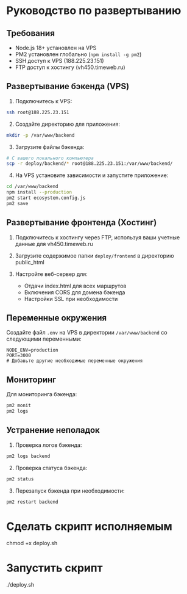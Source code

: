 # Руководство по развертыванию

## Требования
- Node.js 18+ установлен на VPS
- PM2 установлен глобально (`npm install -g pm2`)
- SSH доступ к VPS (188.225.23.151)
- FTP доступ к хостингу (vh450.timeweb.ru)

## Развертывание бэкенда (VPS)

1. Подключитесь к VPS:
```bash
ssh root@188.225.23.151
```

2. Создайте директорию для приложения:
```bash
mkdir -p /var/www/backend
```

3. Загрузите файлы бэкенда:
```bash
# С вашего локального компьютера
scp -r deploy/backend/* root@188.225.23.151:/var/www/backend/
```

4. На VPS установите зависимости и запустите приложение:
```bash
cd /var/www/backend
npm install --production
pm2 start ecosystem.config.js
pm2 save
```

## Развертывание фронтенда (Хостинг)

1. Подключитесь к хостингу через FTP, используя ваши учетные данные для vh450.timeweb.ru

2. Загрузите содержимое папки `deploy/frontend` в директорию public_html

3. Настройте веб-сервер для:
   - Отдачи index.html для всех маршрутов
   - Включения CORS для домена бэкенда
   - Настройки SSL при необходимости

## Переменные окружения

Создайте файл `.env` на VPS в директории `/var/www/backend` со следующими переменными:
```
NODE_ENV=production
PORT=3000
# Добавьте другие необходимые переменные окружения
```

## Мониторинг

Для мониторинга бэкенда:
```bash
pm2 monit
pm2 logs
```

## Устранение неполадок

1. Проверка логов бэкенда:
```bash
pm2 logs backend
```

2. Проверка статуса бэкенда:
```bash
pm2 status
```

3. Перезапуск бэкенда при необходимости:
```bash
pm2 restart backend
```

# Сделать скрипт исполняемым
chmod +x deploy.sh

# Запустить скрипт
./deploy.sh 